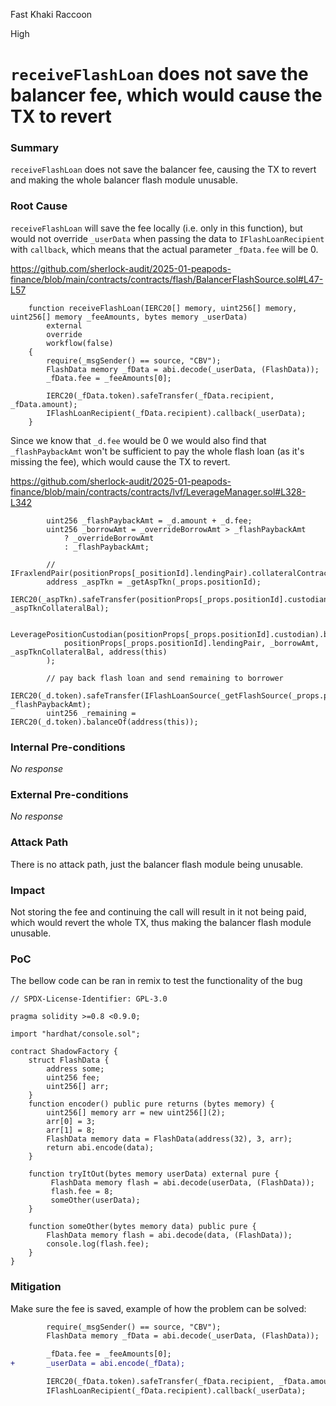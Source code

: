 Fast Khaki Raccoon

High

# `receiveFlashLoan` does not save the balancer fee, which would cause the TX to revert

### Summary

`receiveFlashLoan` does not save the balancer fee, causing the TX to revert and making the whole balancer flash module unusable.

### Root Cause

`receiveFlashLoan` will save the fee locally (i.e. only in this function), but would not override `_userData`  when passing the data to `IFlashLoanRecipient` with `callback`, which means that the actual parameter `_fData.fee` will be 0.

https://github.com/sherlock-audit/2025-01-peapods-finance/blob/main/contracts/contracts/flash/BalancerFlashSource.sol#L47-L57
```solidity
    function receiveFlashLoan(IERC20[] memory, uint256[] memory, uint256[] memory _feeAmounts, bytes memory _userData)
        external
        override
        workflow(false)
    {
        require(_msgSender() == source, "CBV");
        FlashData memory _fData = abi.decode(_userData, (FlashData));
        _fData.fee = _feeAmounts[0];

        IERC20(_fData.token).safeTransfer(_fData.recipient, _fData.amount);
        IFlashLoanRecipient(_fData.recipient).callback(_userData);
    }
```

Since we know that `_d.fee` would be 0 we would also find that `_flashPaybackAmt` won't be sufficient to pay the whole flash loan (as it's missing the fee), which would cause the TX to revert.

https://github.com/sherlock-audit/2025-01-peapods-finance/blob/main/contracts/contracts/lvf/LeverageManager.sol#L328-L342
```solidity
        uint256 _flashPaybackAmt = _d.amount + _d.fee;
        uint256 _borrowAmt = _overrideBorrowAmt > _flashPaybackAmt 
            ? _overrideBorrowAmt 
            : _flashPaybackAmt;

        // IFraxlendPair(positionProps[_positionId].lendingPair).collateralContract()
        address _aspTkn = _getAspTkn(_props.positionId);
        IERC20(_aspTkn).safeTransfer(positionProps[_props.positionId].custodian, _aspTknCollateralBal);

        LeveragePositionCustodian(positionProps[_props.positionId].custodian).borrowAsset(
            positionProps[_props.positionId].lendingPair, _borrowAmt, _aspTknCollateralBal, address(this)
        );

        // pay back flash loan and send remaining to borrower
        IERC20(_d.token).safeTransfer(IFlashLoanSource(_getFlashSource(_props.positionId)).source(), _flashPaybackAmt);
        uint256 _remaining = IERC20(_d.token).balanceOf(address(this));
```

### Internal Pre-conditions

_No response_

### External Pre-conditions

_No response_

### Attack Path

There is no attack path, just the balancer flash module being unusable.

### Impact

Not storing the fee and continuing the call will result in it not being paid, which would revert the whole TX, thus making the balancer flash module unusable.

### PoC

The bellow code can be ran in remix to test the functionality of the bug
```solidity
// SPDX-License-Identifier: GPL-3.0

pragma solidity >=0.8 <0.9.0;

import "hardhat/console.sol";

contract ShadowFactory {
    struct FlashData {
        address some;
        uint256 fee;
        uint256[] arr;
    }
    function encoder() public pure returns (bytes memory) {
        uint256[] memory arr = new uint256[](2);
        arr[0] = 3;
        arr[1] = 8;
        FlashData memory data = FlashData(address(32), 3, arr);
        return abi.encode(data);
    }

    function tryItOut(bytes memory userData) external pure {
         FlashData memory flash = abi.decode(userData, (FlashData));
         flash.fee = 8;
         someOther(userData);
    }

    function someOther(bytes memory data) public pure {
        FlashData memory flash = abi.decode(data, (FlashData));
        console.log(flash.fee);
    }
}
```

### Mitigation

Make sure the fee is saved, example of how the problem can be solved:


```diff
        require(_msgSender() == source, "CBV");
        FlashData memory _fData = abi.decode(_userData, (FlashData));

        _fData.fee = _feeAmounts[0];
+       _userData = abi.encode(_fData);

        IERC20(_fData.token).safeTransfer(_fData.recipient, _fData.amount);
        IFlashLoanRecipient(_fData.recipient).callback(_userData);
```